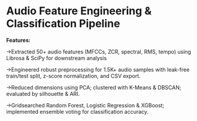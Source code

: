 # Audio Feature Engineering & Classification Pipeline

**Features:**

->Extracted 50+ audio features (MFCCs, ZCR, spectral, RMS, tempo) using Librosa & SciPy for downstream analysis

->Engineered robust preprocessing for 1.5K+ audio samples with leak-free train/test split, z-score normalization, and CSV export.

->Reduced dimensions using PCA; clustered with K-Means & DBSCAN; evaluated by silhouette & ARI.

->Grid searched Random Forest, Logistic Regression & XGBoost; implemented ensemble voting for classification accuracy.

